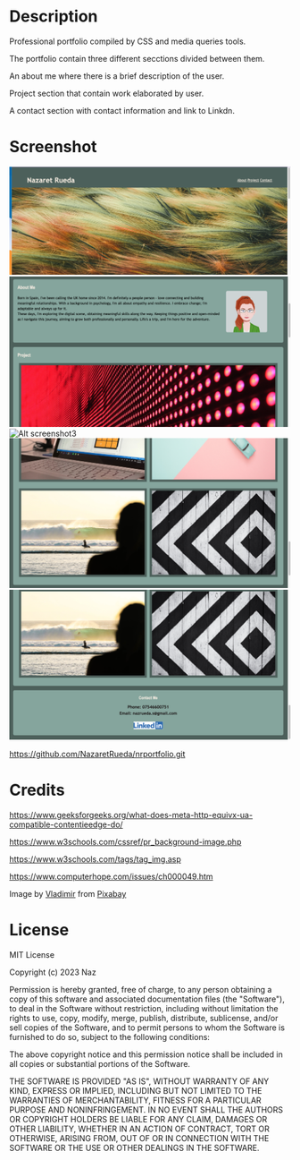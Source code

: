 # Description

Professional portfolio compiled by CSS and media queries tools. 

The portfolio contain three different secctions divided between them.

An about me where there is a brief description of the user.

Project section that contain work elaborated by user.

A contact section with contact information and link to Linkdn.

# Screenshot
![Alt screenshot1](images/Screenshot1.png)
![Alt  screenshot2](images/Screenshot2.png)
![Alt  screenshot3](images/Screenshot3.png)
![Alt  screenshot4](images/Screenshot4.png)
![Alt  screenshot5](images/Screenshot5.png)

https://github.com/NazaretRueda/nrportfolio.git

# Credits

https://www.geeksforgeeks.org/what-does-meta-http-equivx-ua-compatible-contentieedge-do/

https://www.w3schools.com/cssref/pr_background-image.php

https://www.w3schools.com/tags/tag_img.asp

https://www.computerhope.com/issues/ch000049.htm

Image by <a href="https://pixabay.com/users/volensnolens-13096260/?utm_source=link-attribution&utm_medium=referral&utm_campaign=image&utm_content=4561421">Vladimir</a> from <a href="https://pixabay.com//?utm_source=link-attribution&utm_medium=referral&utm_campaign=image&utm_content=4561421">Pixabay</a>

# License

MIT License

Copyright (c) 2023 Naz

Permission is hereby granted, free of charge, to any person obtaining a copy of this software and associated documentation files (the "Software"), to deal in the Software without restriction, including without limitation the rights to use, copy, modify, merge, publish, distribute, sublicense, and/or sell copies of the Software, and to permit persons to whom the Software is furnished to do so, subject to the following conditions:

The above copyright notice and this permission notice shall be included in all copies or substantial portions of the Software.

THE SOFTWARE IS PROVIDED "AS IS", WITHOUT WARRANTY OF ANY KIND, EXPRESS OR IMPLIED, INCLUDING BUT NOT LIMITED TO THE WARRANTIES OF MERCHANTABILITY, FITNESS FOR A PARTICULAR PURPOSE AND NONINFRINGEMENT. IN NO EVENT SHALL THE AUTHORS OR COPYRIGHT HOLDERS BE LIABLE FOR ANY CLAIM, DAMAGES OR OTHER LIABILITY, WHETHER IN AN ACTION OF CONTRACT, TORT OR OTHERWISE, ARISING FROM, OUT OF OR IN CONNECTION WITH THE SOFTWARE OR THE USE OR OTHER DEALINGS IN THE SOFTWARE.
